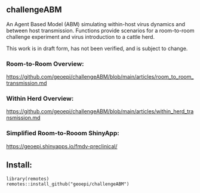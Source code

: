 ## challengeABM
An Agent Based Model (ABM) simulating within-host virus dynamics and between host transmission.  Functions provide scenarios for a room-to-room challenge experiment and virus introduction to a cattle herd.  

This work is in draft form, has not been verified, and is subject to change.  
### Room-to-Room Overview:  
https://github.com/geoepi/challengeABM/blob/main/articles/room_to_room_transmission.md  
  
### Within Herd Overview:  
https://github.com/geoepi/challengeABM/blob/main/articles/within_herd_transmission.md  
   
### Simplified Room-to-Rooom ShinyApp:   
https://geoepi.shinyapps.io/fmdv-preclinical/    

## Install: 
```
library(remotes)
remotes::install_github("geoepi/challengeABM")
```
